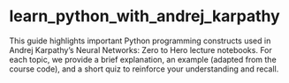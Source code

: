 # learn_python_with_andrej_karpathy
This guide highlights important Python programming constructs used in Andrej Karpathy’s Neural Networks: Zero to Hero lecture notebooks. For each topic, we provide a brief explanation, an example (adapted from the course code), and a short quiz to reinforce your understanding and recall.

